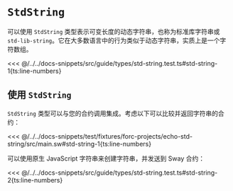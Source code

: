 # `StdString`

可以使用 `StdString` 类型表示可变长度的动态字符串，也称为标准库字符串或 `std-lib-string`。它在大多数语言中的行为类似于动态字符串，实质上是一个字符数组。

<<< @/../../docs-snippets/src/guide/types/std-string.test.ts#std-string-1{ts:line-numbers}

## 使用 `StdString`

`StdString` 类型可以与您的合约调用集成。考虑以下可以比较并返回字符串的合约：

<<< @/../../docs-snippets/test/fixtures/forc-projects/echo-std-string/src/main.sw#std-string-1{ts:line-numbers}

可以使用原生 JavaScript 字符串来创建字符串，并发送到 Sway 合约：

<<< @/../../docs-snippets/src/guide/types/std-string.test.ts#std-string-2{ts:line-numbers}
